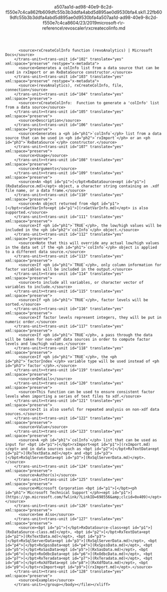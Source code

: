 <?xml version="1.0"?><xliff version="1.2" xmlns="urn:oasis:names:tc:xliff:document:1.2" xmlns:xsi="http://www.w3.org/2001/XMLSchema-instance" xsi:schemaLocation="urn:oasis:names:tc:xliff:document:1.2 xliff-core-1.2-transitional.xsd"><file datatype="xml" original="rxcreatecolinfo.md" source-language="en-US" target-language="en-US"><header><tool tool-id="mdxliff" tool-name="mdxliff" tool-version="1.0-1931010" tool-company="Microsoft" /><xliffext:skl_file_name xmlns:xliffext="urn:microsoft:content:schema:xliffextensions">a507aa1d-ad98-40e9-8c2d-f550e7c4ca862fb609dfc55b3b3ddfa4abd5d895ae0d9530bfa4.skl</xliffext:skl_file_name><xliffext:version xmlns:xliffext="urn:microsoft:content:schema:xliffextensions">1.2</xliffext:version><xliffext:ms.openlocfilehash xmlns:xliffext="urn:microsoft:content:schema:xliffextensions">2fb609dfc55b3b3ddfa4abd5d895ae0d9530bfa4</xliffext:ms.openlocfilehash><xliffext:ms.sourcegitcommit xmlns:xliffext="urn:microsoft:content:schema:xliffextensions">a507aa1d-ad98-40e9-8c2d-f550e7c4ca86</xliffext:ms.sourcegitcommit><xliffext:ms.lasthandoff xmlns:xliffext="urn:microsoft:content:schema:xliffextensions">04/23/2019</xliffext:ms.lasthandoff><xliffext:ms.openlocfilepath xmlns:xliffext="urn:microsoft:content:schema:xliffextensions">microsoft-r\r-reference\revoscaler\rxcreatecolinfo.md</xliffext:ms.openlocfilepath></header><body><group id="content" extype="content"><trans-unit id="101" translate="yes" xml:space="preserve" restype="x-metadata">
          <source>rxCreateColInfo function (revoAnalytics) | Microsoft Docs</source>
        </trans-unit><trans-unit id="102" translate="yes" xml:space="preserve" restype="x-metadata">
          <source>Generates a colInfo list from a data source that can be used in rxImport or an RxDataSource constructor.</source>
        </trans-unit><trans-unit id="103" translate="yes" xml:space="preserve" restype="x-metadata">
          <source>(revoAnalytics), rxCreateColInfo, file, connection</source>
        </trans-unit><trans-unit id="104" translate="yes" xml:space="preserve">
          <source>rxCreateColInfo:  Function to generate a 'colInfo' list from a data source</source>
        </trans-unit><trans-unit id="105" translate="yes" xml:space="preserve">
          <source>Description</source>
        </trans-unit><trans-unit id="106" translate="yes" xml:space="preserve">
          <source>Generates a <ph id="ph1">`colInfo`</ph> list from a data source that can be used in <ph id="ph2">`rxImport`</ph> or an <ph id="ph3">`RxDataSource`</ph> constructor.</source>
        </trans-unit><trans-unit id="107" translate="yes" xml:space="preserve">
          <source>Usage</source>
        </trans-unit><trans-unit id="108" translate="yes" xml:space="preserve">
          <source>Arguments</source>
        </trans-unit><trans-unit id="109" translate="yes" xml:space="preserve">
          <source>An <bpt id="p1">[</bpt>RxDataSource<ept id="p1">](RxDataSource.md)</ept> object, a character string containing an .xdf file name, or a data frame.</source>
        </trans-unit><trans-unit id="110" translate="yes" xml:space="preserve">
          <source>An object returned from <bpt id="p1">[</bpt>rxGetVarInfo<ept id="p1">](rxGetVarInfo.md)</ept> is also supported.</source>
        </trans-unit><trans-unit id="111" translate="yes" xml:space="preserve">
          <source>If <ph id="ph1">`TRUE`</ph>, the low/high values will be included in the <ph id="ph2">`colInfo`</ph> object.</source>
        </trans-unit><trans-unit id="112" translate="yes" xml:space="preserve">
          <source>Note that this will override any actual low/high values in the data set if the <ph id="ph1">`colInfo`</ph> object is applied to a different data source.</source>
        </trans-unit><trans-unit id="113" translate="yes" xml:space="preserve">
          <source>If <ph id="ph1">`TRUE`</ph>, only column information for factor variables will be included in the output.</source>
        </trans-unit><trans-unit id="114" translate="yes" xml:space="preserve">
          <source>to include all variables, or character vector of variables to include.</source>
        </trans-unit><trans-unit id="115" translate="yes" xml:space="preserve">
          <source>If <ph id="ph1">`TRUE`</ph>, factor levels will be sorted.</source>
        </trans-unit><trans-unit id="116" translate="yes" xml:space="preserve">
          <source>If factor levels represent integers, they will be put in numeric order.</source>
        </trans-unit><trans-unit id="117" translate="yes" xml:space="preserve">
          <source>If <ph id="ph1">`TRUE`</ph>, a pass through the data will be taken for non-xdf data sources in order to compute factor levels and low/high values.</source>
        </trans-unit><trans-unit id="118" translate="yes" xml:space="preserve">
          <source>If <ph id="ph1">`TRUE`</ph>, the <ph id="ph2">`factorIndex`</ph> variable type will be used instead of <ph id="ph3">`factor`</ph>.</source>
        </trans-unit><trans-unit id="119" translate="yes" xml:space="preserve">
          <source>Details</source>
        </trans-unit><trans-unit id="120" translate="yes" xml:space="preserve">
          <source>This function can be used to ensure consistent factor levels when importing a series of text files to xdf.</source>
        </trans-unit><trans-unit id="121" translate="yes" xml:space="preserve">
          <source>It is also useful for repeated analysis on non-xdf data sources.</source>
        </trans-unit><trans-unit id="122" translate="yes" xml:space="preserve">
          <source>Value</source>
        </trans-unit><trans-unit id="123" translate="yes" xml:space="preserve">
          <source>A <ph id="ph1">`colInfo`</ph> list that can be used as input for <bpt id="p1">[</bpt>rxImport<ept id="p1">](rxImport.md)</ept> and in data sources such as <bpt id="p2">[</bpt>RxTextData<ept id="p2">](RxTextData.md)</ept> and <bpt id="p3">[</bpt>RxSqlServerData<ept id="p3">](RxSqlServerData.md)</ept>.</source>
        </trans-unit><trans-unit id="124" translate="yes" xml:space="preserve">
          <source>Author(s)</source>
        </trans-unit><trans-unit id="125" translate="yes" xml:space="preserve">
          <source>Microsoft Corporation <bpt id="p1">[</bpt><ph id="ph1">`Microsoft Technical Support`</ph><ept id="p1">](https://go.microsoft.com/fwlink/?LinkID=698556&amp;clcid=0x409)</ept></source>
        </trans-unit><trans-unit id="126" translate="yes" xml:space="preserve">
          <source>See Also</source>
        </trans-unit><trans-unit id="127" translate="yes" xml:space="preserve">
          <source><bpt id="p1">[</bpt>RxDataSource-class<ept id="p1">](RxDataSource-class.md)</ept>, <bpt id="p2">[</bpt>RxTextData<ept id="p2">](RxTextData.md)</ept>, <bpt id="p3">[</bpt>RxSqlServerData<ept id="p3">](RxSqlServerData.md)</ept>, <bpt id="p4">[</bpt>RxSpssData<ept id="p4">](RxSpssData.md)</ept>, <bpt id="p5">[</bpt>RxSasData<ept id="p5">](RxSasData.md)</ept>, <bpt id="p6">[</bpt>RxOdbcData<ept id="p6">](RxOdbcData.md)</ept>, <bpt id="p7">[</bpt>RxTeradata<ept id="p7">](RxTeradata.md)</ept>, <bpt id="p8">[</bpt>RxXdfData<ept id="p8">](RxXdfData.md)</ept>, <bpt id="p9">[</bpt>rxImport<ept id="p9">](rxImport.md)</ept>.</source>
        </trans-unit><trans-unit id="128" translate="yes" xml:space="preserve">
          <source>Examples</source>
        </trans-unit></group></body></file></xliff>